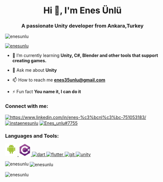 <h1 align="center">Hi 👋, I'm Enes Ünlü</h1>
<h3 align="center">A passionate Unity developer from Ankara,Turkey</h3>

<p align="left"> <img src="https://komarev.com/ghpvc/?username=enesunlu&label=Profile%20views&color=0e75b6&style=flat" alt="enesunlu" /> </p>

<p align="left"> <a href="https://github.com/ryo-ma/github-profile-trophy"><img src="https://github-profile-trophy.vercel.app/?username=enesunlu" alt="enesunlu" /></a> </p>

- 🌱 I’m currently learning **Unity, C#, Blender and other tools that support creating games.**

- 💬 Ask me about **Unity**

- 📫 How to reach me **enes35unlu@gmail.com**

- ⚡ Fun fact **You name it, I can do it**

<h3 align="left">Connect with me:</h3>
<p align="left">
<a href="https://linkedin.com/in/https://www.linkedin.com/in/enes-%c3%bcnl%c3%bc-751053183/" target="blank"><img align="center" src="https://raw.githubusercontent.com/rahuldkjain/github-profile-readme-generator/master/src/images/icons/Social/linked-in-alt.svg" alt="https://www.linkedin.com/in/enes-%c3%bcnl%c3%bc-751053183/" height="30" width="40" /></a>
<a href="https://instagram.com/instaenesunlu" target="blank"><img align="center" src="https://raw.githubusercontent.com/rahuldkjain/github-profile-readme-generator/master/src/images/icons/Social/instagram.svg" alt="instaenesunlu" height="30" width="40" /></a>
<a href="https://discord.gg/Enes_unlu#7755" target="blank"><img align="center" src="https://raw.githubusercontent.com/rahuldkjain/github-profile-readme-generator/master/src/images/icons/Social/discord.svg" alt="Enes_unlu#7755" height="30" width="40" /></a>
</p>

<h3 align="left">Languages and Tools:</h3>
<p align="left"> <a href="https://developer.android.com" target="_blank" rel="noreferrer"> <img src="https://raw.githubusercontent.com/devicons/devicon/master/icons/android/android-original-wordmark.svg" alt="android" width="40" height="40"/> </a> <a href="https://www.w3schools.com/cs/" target="_blank" rel="noreferrer"> <img src="https://raw.githubusercontent.com/devicons/devicon/master/icons/csharp/csharp-original.svg" alt="csharp" width="40" height="40"/> </a> <a href="https://dart.dev" target="_blank" rel="noreferrer"> <img src="https://www.vectorlogo.zone/logos/dartlang/dartlang-icon.svg" alt="dart" width="40" height="40"/> </a> <a href="https://flutter.dev" target="_blank" rel="noreferrer"> <img src="https://www.vectorlogo.zone/logos/flutterio/flutterio-icon.svg" alt="flutter" width="40" height="40"/> </a> <a href="https://git-scm.com/" target="_blank" rel="noreferrer"> <img src="https://www.vectorlogo.zone/logos/git-scm/git-scm-icon.svg" alt="git" width="40" height="40"/> </a> <a href="https://unity.com/" target="_blank" rel="noreferrer"> <img src="https://www.vectorlogo.zone/logos/unity3d/unity3d-icon.svg" alt="unity" width="40" height="40"/> </a> </p>

<p><img align="left" src="https://github-readme-stats.vercel.app/api/top-langs?username=enesunlu&show_icons=true&locale=en&layout=compact" alt="enesunlu" /></p>

<p>&nbsp;<img align="center" src="https://github-readme-stats.vercel.app/api?username=enesunlu&show_icons=true&locale=en" alt="enesunlu" /></p>

<p><img align="center" src="https://github-readme-streak-stats.herokuapp.com/?user=enesunlu&" alt="enesunlu" /></p>
